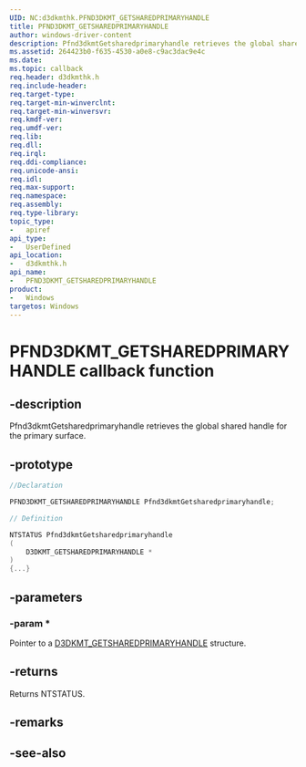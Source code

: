 ```yaml
---
UID: NC:d3dkmthk.PFND3DKMT_GETSHAREDPRIMARYHANDLE
title: PFND3DKMT_GETSHAREDPRIMARYHANDLE
author: windows-driver-content
description: Pfnd3dkmtGetsharedprimaryhandle retrieves the global shared handle for the primary surface.
ms.assetid: 264423b0-f635-4530-a0e8-c9ac3dac9e4c
ms.date: 
ms.topic: callback
req.header: d3dkmthk.h
req.include-header:
req.target-type:
req.target-min-winverclnt:
req.target-min-winversvr:
req.kmdf-ver:
req.umdf-ver:
req.lib:
req.dll:
req.irql: 
req.ddi-compliance:
req.unicode-ansi:
req.idl:
req.max-support:
req.namespace:
req.assembly:
req.type-library: 
topic_type: 
-	apiref
api_type: 
-	UserDefined
api_location: 
-	d3dkmthk.h
api_name: 
-	PFND3DKMT_GETSHAREDPRIMARYHANDLE
product:
-	Windows
targetos: Windows
---
```


# PFND3DKMT_GETSHAREDPRIMARYHANDLE callback function

## -description

Pfnd3dkmtGetsharedprimaryhandle retrieves the global shared handle for the primary surface.

## -prototype

```cpp
//Declaration

PFND3DKMT_GETSHAREDPRIMARYHANDLE Pfnd3dkmtGetsharedprimaryhandle; 

// Definition

NTSTATUS Pfnd3dkmtGetsharedprimaryhandle 
(
	D3DKMT_GETSHAREDPRIMARYHANDLE *
)
{...}

```

## -parameters

### -param * 

Pointer to a [D3DKMT_GETSHAREDPRIMARYHANDLE](ns-d3dkmthk-_d3dkmt_getsharedprimaryhandle.md) structure.

## -returns

Returns NTSTATUS.


## -remarks




## -see-also
